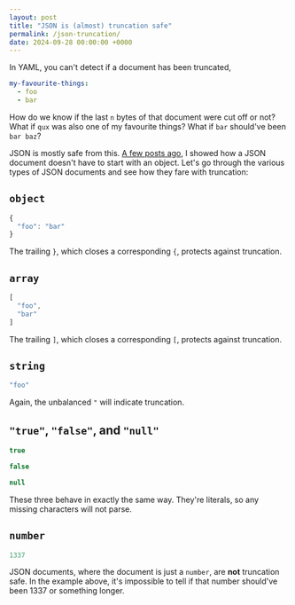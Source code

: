```yaml
---
layout: post
title: "JSON is (almost) truncation safe"
permalink: /json-truncation/
date: 2024-09-28 00:00:00 +0000
---
```


In YAML, you can't detect if a document has been truncated,

```yaml
my-favourite-things:
  - foo
  - bar
```

How do we know if the last `n` bytes of that document were cut off or not? 
What if `qux` was also one of my favourite things?
What if `bar` should've been `bar baz`?

JSON is mostly safe from this.
[A few posts ago](/will-it-json/), I showed how a JSON document doesn't have to start with an object.
Let's go through the various types of JSON documents and see how they fare with truncation:

## `object`

```javascript
{
  "foo": "bar"
}
```

The trailing `}`, which closes a corresponding `{`, protects against truncation.

## `array`

```javascript
[
  "foo",
  "bar"
]
```

The trailing `]`, which closes a corresponding `[`, protects against truncation.

## `string`

```javascript
"foo"
```

Again, the unbalanced `"` will indicate truncation.

## `"true"`, `"false"`, and `"null"`

```javascript
true
```

```javascript
false
```

```javascript
null
```

These three behave in exactly the same way.
They're literals, so any missing characters will not parse.

## `number`

```javascript
1337
```

JSON documents, where the document is just a `number`, are **not** truncation safe.
In the example above, it's impossible to tell if that number should've been 1337 or something longer.